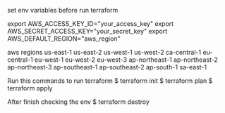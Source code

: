 set env  variables before run terraform

export AWS_ACCESS_KEY_ID="your_access_key"
export AWS_SECRET_ACCESS_KEY="your_secret_key"
export AWS_DEFAULT_REGION="aws_region"

aws regions
us-east-1 
us-east-2 
us-west-1 
us-west-2 
ca-central-1 
eu-central-1 
eu-west-1 
eu-west-2 
eu-west-3 
ap-northeast-1 
ap-northeast-2 
ap-northeast-3 
ap-southeast-1 
ap-southeast-2 
ap-south-1 
sa-east-1

Run this commands to run terraform
$  terraform init
$  terraform plan
$  terraform apply

After finish checking the env
$ terraform destroy
